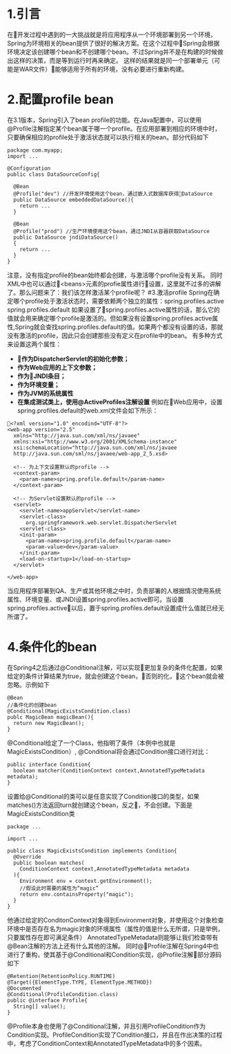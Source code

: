 # 1.引言
在开发过程中遇到的一大挑战就是将应用程序从一个环境部署到另一个环境，Spring为环境相关的bean提供了很好的解决方案。在这个过程中Spring会根据环境决定该创建哪个bean和不创建哪个bean。不过Spring并不是在构建的时候做出这样的决策，而是等到运行时再来确定。
这样的结果就是同一个部署单元（可能是WAR文件）能够适用于所有的环境，没有必要进行重新构建。
# 2.配置profile bean
在3.1版本，Spring引入了bean profile的功能。在Java配置中，可以使用@Profile注解指定某个bean属于哪一个profile。在应用部署到相应的环境中时，只要确保相应的profile处于激活状态就可以执行相关的bean。部分代码如下
```
package com.myapp;
import ...

@Configuration
public class DataSourceConfig{
  
  @Bean
  @Profile("dev") //开发环境使用这个bean，通过嵌入式数据库获得DataSource
  public DataSource embeddedDataSource(){
    return ...
  }

  @Bean
  @Profile("prod") //生产环境使用这个bean，通过JNDI从容器获取DataSource
  public DataSource jndiDataSource()
  {
    return ...
  }
}
```
注意，没有指定profile的bean始终都会创建，与激活哪个profile没有关系。
同时XML中也可以通过&lt;beans>元素的profie属性进行设置，这里就不过多的讲解了。那么问题来了：我们该怎样激活某个profile呢？
#3.激活profile
Spring在确定哪个profile处于激活状态时，需要依赖两个独立的属性：spring.profiles.active
spring.profiles.default
如果设置了spring.profiles.active属性的话，那么它的值就会用来确定哪个profile是激活的。但如果没有设置spring.profiles.active属性,Spring就会查找spring.profiles.default的值。如果两个都没有设置的话，那就没有激活的profile，因此只会创建那些没有定义在profile中的bean。
有多种方式来设置这两个属性：
* **作为DispatcherServlet的初始化参数；**
* **作为Web应用的上下文参数；**
* **作为JNDI条目；**
* **作为环境变量；**
* **作为JVM的系统属性**
* **在集成测试类上，使用@ActiveProfiles注解设置**
例如在Web应用中，设置spring.profiles.default的web.xml文件会如下所示：
```
<?xml version="1.0" encodind="UTF-8"?>
<web-app version="2.5"
  xmlns="http://java.sun.com/xml/ns/javaee"
  xmlns:xsi="http://www.w3.org/2001/XMLSchema-instance"
  xsi:schemaLocation="http://java.sun.com/xml/ns/javaee
  http://java.sun.com/sml/ns/javaee/web-app_2_5.xsd>

  <!-- 为上下文设置默认的profile -->
  <context-param>
    <param-name>spring.profile.default</param-name>
  </context-param>

  <!-- 为Servlet设置默认的profile -->
  <servlet>
    <servlet-name>appServlet</servlet-name>
    <servlet-class>
      org.springframework.web.servlet.DispatcherServlet
    <servlet-class>
    <init-param>
      <param-name>spring.profile.default</param-name>
      <param-value>dev</param-value>
    </init-param>
    <load-on-startup>1</load-on-startup>
  </servlet>

</web-app>
```
当应用程序部署到QA、生产或其他环境之中时，负责部署的人根据情况使用系统属性、环境变量、或JNDI设置spring.profiles.active即可。当设置spring.profiles.active以后，置于spring.profiles.default设置成什么值就已经无所谓了。
# 4.条件化的bean
在Spring4之后通过@Conditional注解，可以实现更加复杂的条件化配置，如果给定的条件计算结果为true，就会创建这个bean，否则的化，这个bean就会被忽略。示例如下
```
@Bean
//条件化的创建bean
@Conditional(MagicExistsCondition.class)
publc MagicBean magicBean(){
  return new MagicBean();
}
```
@Conditional给定了一个Class，他指明了条件（本例中也就是MagicExistsCondition）,
@Conditional将会通过Condition接口进行对比：
```
public interface Condition{
  boolean matcher(ConditionContext context,AnnotatedTypeMetadata metadata);
}
```
设置给@Conditional的类可以是任意实现了Condition接口的类型，如果matches()方法返回turn就创建这个bean，反之，不会创建。下面是MagicExistsCondition类
```
package ...

import ...

public class MagicExistsCondition implements Condition{
  @Override
  public boolean matches(
    ConditionContext context,AnnotatedTypeMetadata metadata
  ){
    Environment env = context.getEnvironment();
    //假设此时需要的属性为“magic”
    return env.containsProperty("magic");
  }
}
```
他通过给定的ConditonContext对象得到Environment对象，并使用这个对象检查环境中是否存在名为magic对象的环境属性（属性的值是什么无所谓，只是举例，只要属性存在即可满足条件）
AnnotatedTypeMetadata则能够让我们检查带有@Bean注解的方法上还有什么其他的注解。
同时@Profile注解在Spring4中也进行了重构，使其基于@Conditional和Condition实现，@Profile注解部分源码如下
```
@Retention(RetentionPolicy.RUNTIME)
@Target({ElementType.TYPE, ElementType.METHOD})
@Documented
@Conditional(ProfileCondition.class)
public @interface Profile{
  String[] value();
}
```
@Profile本身也使用了@Conditional注解，并且引用ProfileCondition作为Condition实现。ProfileCondition实现了Condition接口，并且在作出决策的过程中，考虑了ConditionContext和AnnotatedTypeMetadata中的多个因素。